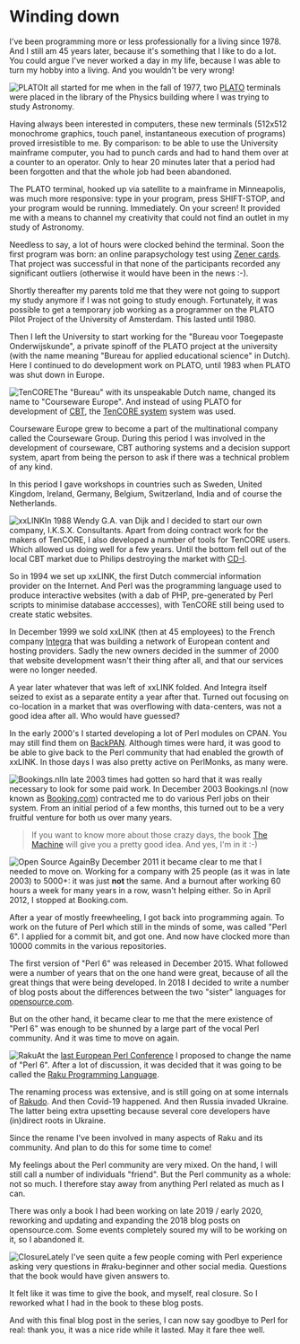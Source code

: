 # Winding down
I've been programming more or less professionally for a living since 1978.  And I still am 45 years later, because it's something that I like to do a lot.  You could argue I've never worked a day in my life, because I was able to turn my hobby into a living.  And you wouldn't be very wrong!

![PLATO](https://dev-to-uploads.s3.amazonaws.com/uploads/articles/8ghl1w7do45dhtjhttct.png)It all started for me when in the fall of 1977, two [PLATO](https://en.wikipedia.org/wiki/PLATO_(computer_system)) terminals were placed in the library of the Physics building where I was trying to study Astronomy.

Having always been interested in computers, these new terminals (512x512 monochrome graphics, touch panel, instantaneous execution of programs) proved irresistible to me. By comparison: to be able to use the University mainframe computer, you had to punch cards and had to hand them over at a counter to an operator. Only to hear 20 minutes later that a period had been forgotten and that the whole job had been abandoned.

The PLATO terminal, hooked up via satellite to a mainframe in Minneapolis, was much more responsive: type in your program, press SHIFT-STOP, and your program would be running.  Immediately.  On your screen! It provided me with a means to channel my creativity that could not find an outlet in my study of Astronomy.

Needless to say, a lot of hours were clocked behind the terminal. Soon the first program was born: an online parapsychology test using [Zener cards](https://en.wikipedia.org/wiki/Zener_cards).  That project was successful in that none of the participants recorded any significant outliers (otherwise it would have been in the news :-).

Shortly thereafter my parents told me that they were not going to support my study anymore if I was not going to study enough.  Fortunately, it was possible to get a temporary job working as a programmer on the PLATO Pilot Project of the University of Amsterdam. This lasted until 1980.

Then I left the University to start working for the "Bureau voor Toegepaste Onderwijskunde", a private spinoff of the PLATO project at the university (with the name meaning "Bureau for applied educational science" in Dutch). Here I continued to do development work on PLATO, until 1983 when PLATO was shut down in Europe.

![TenCORE](https://dev-to-uploads.s3.amazonaws.com/uploads/articles/m8gddidfq6qmvahstqxn.png)The "Bureau" with its unspeakable Dutch name, changed its name to "Courseware Europe". And instead of using PLATO for development of [CBT](https://en.wikipedia.org/wiki/Computer-based_training), the [TenCORE system](https://web.archive.org/web/20060101003350/http://www.tencore.com/) system was used.

Courseware Europe grew to become a part of the multinational company called the Courseware Group. During this period I was involved in the development of courseware, CBT authoring systems and a decision support system, apart from being the person to ask if there was a technical problem of any kind.

In this period I gave workshops in countries such as Sweden, United Kingdom, Ireland, Germany, Belgium, Switzerland, India and of course the Netherlands.

![xxLINK](https://dev-to-uploads.s3.amazonaws.com/uploads/articles/prypy650rofi8igukrrs.png)In 1988 Wendy G.A. van Dijk and I decided to start our own company, I.K.S.X. Consultants.  Apart from doing contract work for the makers of TenCORE, I also developed a number of tools for TenCORE users.  Which allowed us doing well for a few years.  Until the bottom fell out of the local CBT market due to Philips destroying the market with [CD-I](https://en.wikipedia.org/wiki/CD-i).

So in 1994 we set up xxLINK, the first Dutch commercial information provider on the Internet.  And Perl was the programming language used to produce interactive websites (with a dab of PHP, pre-generated by Perl scripts to minimise database acccesses), with TenCORE still being used to create static websites.

In December 1999 we sold xxLINK (then at 45 employees) to the French company [Integra](https://www.linkedin.com/company/integra-sa/about/) that was building a network of European content and hosting providers.  Sadly the new owners decided in the summer of 2000 that website development wasn't their thing after all, and that our services were no longer needed.

A year later whatever that was left of xxLINK folded.  And Integra itself seized to exist as a separate entity a year after that.  Turned out focusing on co-location in a market that was overflowing with data-centers, was not a good idea after all.  Who would have guessed?

In the early 2000's I started developing a lot of Perl modules on CPAN.  You may still find them on [BackPAN](http://cpan.metacpan.org/authors/id/E/EL/ELIZABETH/).  Although times were hard, it was good to be able to give back to the Perl community that had enabled the growth of xxLINK.  In those days I was also pretty active on PerlMonks, as many were.

![Bookings.nl](https://dev-to-uploads.s3.amazonaws.com/uploads/articles/wqjod57hzijyvqvwk3ss.png)In late 2003 times had gotten so hard that it was really necessary to look for some paid work.  In December 2003 Bookings.nl (now known as [Booking.com](https://booking.com)) contracted me to do various Perl jobs on their system.  From an initial period of a few months, this turned out to be a very fruitful venture for both us over many years.

> If you want to know more about those crazy days, the book [The Machine](https://www.lebowskipublishers.nl/boek/2257/stijn-bronzwaer-merijn-rengers-en-joris-kooiman-the-machine.html) will give you a pretty good idea.  And yes, I'm in it :-)

![Open Source Again](https://dev-to-uploads.s3.amazonaws.com/uploads/articles/acnef197xpfjsrxo1lbb.png)By December 2011 it became clear to me that I needed to move on.  Working for a company with 25 people (as it was in late 2003) to 5000+: it was just **not** the same.  And a burnout after working 60 hours a week for many years in a row, wasn't helping either.  So in April 2012, I stopped at Booking.com.

After a year of mostly freewheeling, I got back into programming again.  To work on the future of Perl which still in the minds of some, was called "Perl 6".  I applied for a commit bit, and got one.  And now have clocked more than 10000 commits in the various repositories.

The first version of "Perl 6" was released in December 2015.  What followed were a number of years that on the one hand were great, because of all the great things that were being developed.  In 2018 I decided to write a number of blog posts about the differences between the two "sister" languages for [opensource.com](https://opensource.com/users/lizmat).

But on the other hand, it became clear to me that the mere existence of "Perl 6" was enough to be shunned by a large part of the vocal Perl community.  And it was time to move on again.

![Raku](https://dev-to-uploads.s3.amazonaws.com/uploads/articles/jdxeislp2rz2i3xotcze.png)At the [last European Perl Conference](https://perlcon.eu) I proposed to change the name of "Perl 6".  After a lot of discussion, it was decided that it was going to be called the [Raku Programming Language](https://raku.org).

The renaming process was extensive, and is still going on at some internals of [Rakudo](https://rakudo.org/news).  And then Covid-19 happened.  And then Russia invaded Ukraine.  The latter being extra upsetting because several core developers have (in)direct roots in Ukraine.

Since the rename I've been involved in many aspects of Raku and its community.  And plan to do this for some time to come!

My feelings about the Perl community are very mixed.  On the hand, I will still call a number of individuals "friend".  But the Perl community as a whole: not so much.  I therefore stay away from anything Perl related as much as I can.

There was only a book I had been working on late 2019 / early 2020, reworking and updating and expanding the 2018 blog posts on opensource.com.  Some events completely soured my will to be working on it, so I abandoned it.

![Closure](https://dev-to-uploads.s3.amazonaws.com/uploads/articles/ve4n01djs82kkzmlrii7.png)Lately I've seen quite a few people coming with Perl experience asking very questions in #raku-beginner and other social media.  Questions that the book would have given answers to.

It felt like it was time to give the book, and myself, real closure.  So I reworked what I had in the book to these blog posts.

And with this final blog post in the series, I can now say goodbye to Perl for real: thank you, it was a nice ride while it lasted.  May it fare thee well.
